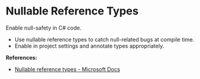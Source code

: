 # Nullable Reference Types

Enable null-safety in C# code.

- Use nullable reference types to catch null-related bugs at compile time.
- Enable in project settings and annotate types appropriately.

**References:**
- [Nullable reference types - Microsoft Docs](https://learn.microsoft.com/en-us/dotnet/csharp/nullable-references)
